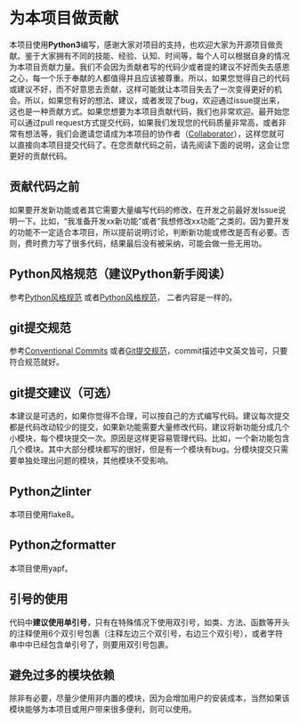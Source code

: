 # 为本项目做贡献

本项目使用**Python3**编写，感谢大家对项目的支持，也欢迎大家为开源项目做贡献。鉴于大家拥有不同的技能、经验、认知、时间等，每个人可以根据自身的情况为本项目贡献力量。我们不会因为贡献者写的代码少或者提的建议不好而失去感恩之心，每一个乐于奉献的人都值得并且应该被尊重。所以，如果您觉得自己的代码或建议不好，而不好意思去贡献，这样可能就让本项目失去了一次变得更好的机会。所以，如果您有好的想法、建议，或者发现了bug，欢迎通过issue提出来，这也是一种贡献方式。如果您想要为本项目贡献代码，我们也非常欢迎。最开始您可以通过pull request方式提交代码，如果我们发现您的代码质量非常高，或者非常有想法等，我们会邀请您请成为本项目的协作者（[Collaborator](https://help.github.com/cn/github/setting-up-and-managing-your-github-user-account/permission-levels-for-a-user-account-repository#collaborator-access-on-a-repository-owned-by-a-user-account)），这样您就可以直接向本项目提交代码了。在您贡献代码之前，请先阅读下面的说明，这会让您更好的贡献代码。

## 贡献代码之前

如果要开发新功能或者其它需要大量编写代码的修改，在开发之前最好发Issue说明一下。比如，“我准备开发xx新功能”或者“我想修改xx功能”之类的。因为要开发的功能不一定适合本项目，所以提前说明讨论，判断新功能或修改是否有必要。否则，费时费力写了很多代码，结果最后没有被采纳，可能会做一些无用功。

## Python风格规范（建议Python新手阅读）

参考[Python风格规范](https://zh-google-styleguide.readthedocs.io/en/latest/google-python-styleguide/python_style_rules/)
或者[Python风格规范](https://github.com/zh-google-styleguide/zh-google-styleguide/blob/master/google-python-styleguide/python_style_rules.rst)，
二者内容是一样的。

## git提交规范

参考[Conventional Commits](https://www.conventionalcommits.org/en/v1.0.0/)
或者[Git提交规范](https://zhuanlan.zhihu.com/p/67804026)，commit描述中文英文皆可，只要符合规范就好。

## git提交建议（可选）

本建议是可选的，如果你觉得不合理，可以按自己的方式编写代码。建议每次提交都是代码改动较少的提交，如果新功能需要大量修改代码，建议将新功能分成几个小模块，每个模块提交一次。原因是这样更容易管理代码。比如，一个新功能包含几个模块。其中大部分模块都写的很好，但是有一个模块有bug。分模块提交只需要单独处理出问题的模块，其他模块不受影响。

## Python之linter

本项目使用flake8。

## Python之formatter

本项目使用yapf。

## 引号的使用

代码中**建议使用单引号**，只有在特殊情况下使用双引号，如类、方法、函数等开头的注释使用6个双引号包裹（注释左边三个双引号，右边三个双引号），或者字符串中中已经包含单引号了，则要用双引号包裹。

## 避免过多的模块依赖

除非有必要，尽量少使用非内置的模块，因为会增加用户的安装成本，当然如果该模块能够为本项目或用户带来很多便利，则可以使用。
